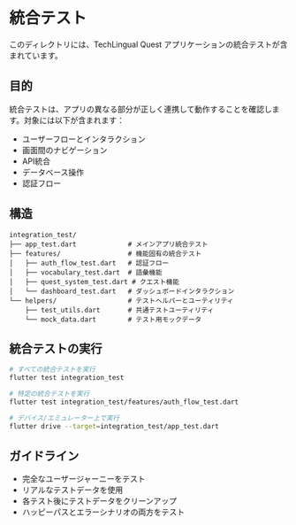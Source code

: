 # 統合テスト

このディレクトリには、TechLingual Quest アプリケーションの統合テストが含まれています。

## 目的

統合テストは、アプリの異なる部分が正しく連携して動作することを確認します。対象には以下が含まれます：
- ユーザーフローとインタラクション
- 画面間のナビゲーション
- API統合
- データベース操作
- 認証フロー

## 構造

```
integration_test/
├── app_test.dart             # メインアプリ統合テスト
├── features/                 # 機能固有の統合テスト
│   ├── auth_flow_test.dart   # 認証フロー
│   ├── vocabulary_test.dart  # 語彙機能
│   ├── quest_system_test.dart # クエスト機能
│   └── dashboard_test.dart   # ダッシュボードインタラクション
└── helpers/                  # テストヘルパーとユーティリティ
    ├── test_utils.dart       # 共通テストユーティリティ
    └── mock_data.dart        # テスト用モックデータ
```

## 統合テストの実行

```bash
# すべての統合テストを実行
flutter test integration_test

# 特定の統合テストを実行
flutter test integration_test/features/auth_flow_test.dart

# デバイス/エミュレーター上で実行
flutter drive --target=integration_test/app_test.dart
```

## ガイドライン

- 完全なユーザージャーニーをテスト
- リアルなテストデータを使用
- 各テスト後にテストデータをクリーンアップ
- ハッピーパスとエラーシナリオの両方をテスト